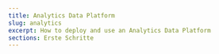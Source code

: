 ```yaml
---
title: Analytics Data Platform
slug: analytics
excerpt: How to deploy and use an Analytics Data Platform
sections: Erste Schritte
---
```

